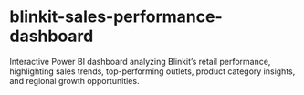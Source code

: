 # blinkit-sales-performance-dashboard
Interactive Power BI dashboard analyzing Blinkit’s retail performance, highlighting sales trends, top-performing outlets, product category insights, and regional growth opportunities.
